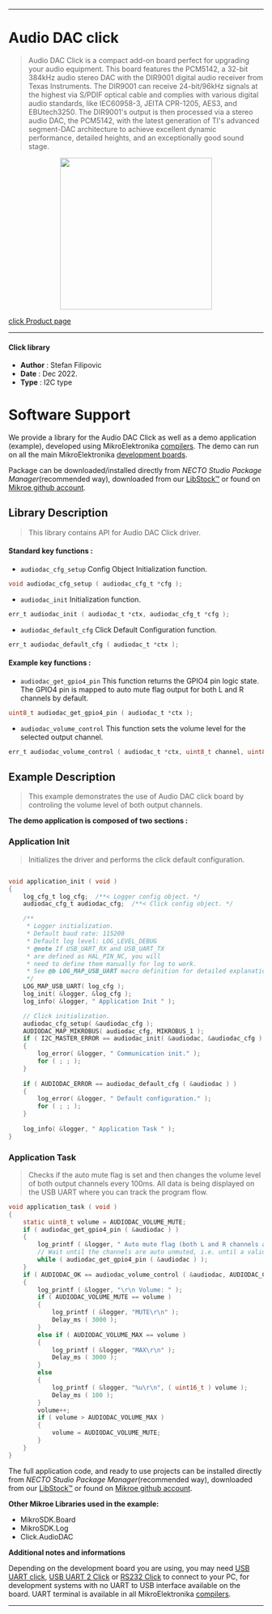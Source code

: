 
---
# Audio DAC click

> Audio DAC Click is a compact add-on board perfect for upgrading your audio equipment. This board features the PCM5142, a 32-bit 384kHz audio stereo DAC with the DIR9001 digital audio receiver from Texas Instruments. The DIR9001 can receive 24-bit/96kHz signals at the highest via S/PDIF optical cable and complies with various digital audio standards, like IEC60958-3, JEITA CPR-1205, AES3, and EBUtech3250. The DIR9001's output is then processed via a stereo audio DAC, the PCM5142, with the latest generation of TI's advanced segment-DAC architecture to achieve excellent dynamic performance, detailed heights, and an exceptionally good sound stage.

<p align="center">
  <img src="https://download.mikroe.com/images/click_for_ide/audiodac_click.png" height=300px>
</p>

[click Product page](https://www.mikroe.com/audio-dac-click)

---


#### Click library

- **Author**        : Stefan Filipovic
- **Date**          : Dec 2022.
- **Type**          : I2C type


# Software Support

We provide a library for the Audio DAC Click
as well as a demo application (example), developed using MikroElektronika
[compilers](https://www.mikroe.com/necto-studio).
The demo can run on all the main MikroElektronika [development boards](https://www.mikroe.com/development-boards).

Package can be downloaded/installed directly from *NECTO Studio Package Manager*(recommended way), downloaded from our [LibStock&trade;](https://libstock.mikroe.com) or found on [Mikroe github account](https://github.com/MikroElektronika/mikrosdk_click_v2/tree/master/clicks).

## Library Description

> This library contains API for Audio DAC Click driver.

#### Standard key functions :

- `audiodac_cfg_setup` Config Object Initialization function.
```c
void audiodac_cfg_setup ( audiodac_cfg_t *cfg );
```

- `audiodac_init` Initialization function.
```c
err_t audiodac_init ( audiodac_t *ctx, audiodac_cfg_t *cfg );
```

- `audiodac_default_cfg` Click Default Configuration function.
```c
err_t audiodac_default_cfg ( audiodac_t *ctx );
```

#### Example key functions :

- `audiodac_get_gpio4_pin` This function returns the GPIO4 pin logic state. The GPIO4 pin is mapped to auto mute flag output for both L and R channels by default.
```c
uint8_t audiodac_get_gpio4_pin ( audiodac_t *ctx );
```

- `audiodac_volume_control` This function sets the volume level for the selected output channel.
```c
err_t audiodac_volume_control ( audiodac_t *ctx, uint8_t channel, uint8_t volume );
```

## Example Description

> This example demonstrates the use of Audio DAC click board by controling the volume level of both output channels.

**The demo application is composed of two sections :**

### Application Init

> Initializes the driver and performs the click default configuration.

```c

void application_init ( void )
{
    log_cfg_t log_cfg;  /**< Logger config object. */
    audiodac_cfg_t audiodac_cfg;  /**< Click config object. */

    /** 
     * Logger initialization.
     * Default baud rate: 115200
     * Default log level: LOG_LEVEL_DEBUG
     * @note If USB_UART_RX and USB_UART_TX 
     * are defined as HAL_PIN_NC, you will 
     * need to define them manually for log to work. 
     * See @b LOG_MAP_USB_UART macro definition for detailed explanation.
     */
    LOG_MAP_USB_UART( log_cfg );
    log_init( &logger, &log_cfg );
    log_info( &logger, " Application Init " );

    // Click initialization.
    audiodac_cfg_setup( &audiodac_cfg );
    AUDIODAC_MAP_MIKROBUS( audiodac_cfg, MIKROBUS_1 );
    if ( I2C_MASTER_ERROR == audiodac_init( &audiodac, &audiodac_cfg ) ) 
    {
        log_error( &logger, " Communication init." );
        for ( ; ; );
    }
    
    if ( AUDIODAC_ERROR == audiodac_default_cfg ( &audiodac ) )
    {
        log_error( &logger, " Default configuration." );
        for ( ; ; );
    }
    
    log_info( &logger, " Application Task " );
}

```

### Application Task

> Checks if the auto mute flag is set and then changes the volume level of both output channels
every 100ms. All data is being displayed on the USB UART where you can track the program flow.

```c
void application_task ( void )
{
    static uint8_t volume = AUDIODAC_VOLUME_MUTE;
    if ( audiodac_get_gpio4_pin ( &audiodac ) )
    {
        log_printf ( &logger, " Auto mute flag (both L and R channels are auto muted)\r\n" );
        // Wait until the channels are auto unmuted, i.e. until a valid digital signal is received
        while ( audiodac_get_gpio4_pin ( &audiodac ) );
    }
    if ( AUDIODAC_OK == audiodac_volume_control ( &audiodac, AUDIODAC_CHANNEL_BOTH, volume ) )
    {
        log_printf ( &logger, "\r\n Volume: " );
        if ( AUDIODAC_VOLUME_MUTE == volume )
        {
            log_printf ( &logger, "MUTE\r\n" );
            Delay_ms ( 3000 );
        }
        else if ( AUDIODAC_VOLUME_MAX == volume )
        {
            log_printf ( &logger, "MAX\r\n" );
            Delay_ms ( 3000 );
        }
        else
        {
            log_printf ( &logger, "%u\r\n", ( uint16_t ) volume );
            Delay_ms ( 100 );
        }
        volume++; 
        if ( volume > AUDIODAC_VOLUME_MAX )
        {
            volume = AUDIODAC_VOLUME_MUTE;
        }
    }
}
```

The full application code, and ready to use projects can be installed directly from *NECTO Studio Package Manager*(recommended way), downloaded from our [LibStock&trade;](https://libstock.mikroe.com) or found on [Mikroe github account](https://github.com/MikroElektronika/mikrosdk_click_v2/tree/master/clicks).

**Other Mikroe Libraries used in the example:**

- MikroSDK.Board
- MikroSDK.Log
- Click.AudioDAC

**Additional notes and informations**

Depending on the development board you are using, you may need
[USB UART click](https://www.mikroe.com/usb-uart-click),
[USB UART 2 Click](https://www.mikroe.com/usb-uart-2-click) or
[RS232 Click](https://www.mikroe.com/rs232-click) to connect to your PC, for
development systems with no UART to USB interface available on the board. UART
terminal is available in all MikroElektronika
[compilers](https://shop.mikroe.com/compilers).

---
